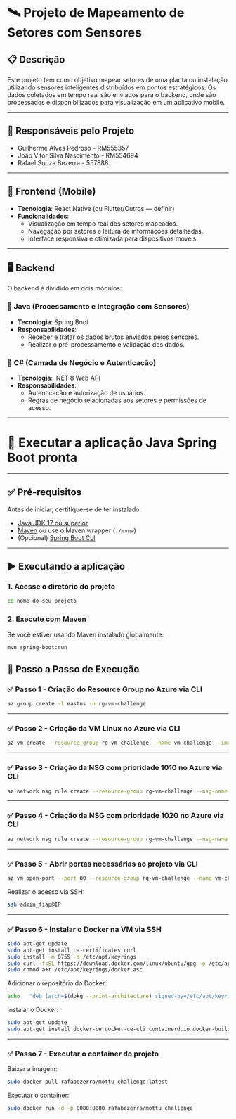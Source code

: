 # 🛰️ Projeto de Mapeamento de Setores com Sensores

## 📋 Descrição

Este projeto tem como objetivo mapear setores de uma planta ou instalação utilizando sensores inteligentes distribuídos em pontos estratégicos. Os dados coletados em tempo real são enviados para o backend, onde são processados e disponibilizados para visualização em um aplicativo mobile.

---

## 👥 Responsáveis pelo Projeto

- Guilherme Alves Pedroso - RM555357
- João Vitor Silva Nascimento - RM554694
- Rafael Souza Bezerra - 557888

---

## 📱 Frontend (Mobile)

- **Tecnologia**: React Native (ou Flutter/Outros — definir)
- **Funcionalidades**:
  - Visualização em tempo real dos setores mapeados.
  - Navegação por setores e leitura de informações detalhadas.
  - Interface responsiva e otimizada para dispositivos móveis.

---

## 🖥️ Backend

O backend é dividido em dois módulos:

### 🔹 Java (Processamento e Integração com Sensores)

- **Tecnologia**: Spring Boot
- **Responsabilidades**:
  - Receber e tratar os dados brutos enviados pelos sensores.
  - Realizar o pré-processamento e validação dos dados.

### 🔸 C# (Camada de Negócio e Autenticação)

- **Tecnologia**: .NET 8 Web API
- **Responsabilidades**:
  - Autenticação e autorização de usuários.
  - Regras de negócio relacionadas aos setores e permissões de acesso.

---

# 🚀 Executar a aplicação Java Spring Boot pronta

---

## ✅ Pré-requisitos

Antes de iniciar, certifique-se de ter instalado:

- [Java JDK 17 ou superior](https://adoptium.net/)
- [Maven](https://maven.apache.org/) ou use o Maven wrapper (`./mvnw`)
- (Opcional) [Spring Boot CLI](https://docs.spring.io/spring-boot/docs/current/reference/html/getting-started.html#getting-started.installing.cli)

---

## ▶️ Executando a aplicação

### 1. Acesse o diretório do projeto

```bash
cd nome-do-seu-projeto
```

### 2. Execute com Maven

Se você estiver usando Maven instalado globalmente:

```bash
mvn spring-boot:run
```

## 🚀 Passo a Passo de Execução

### ✅ Passo 1 - Criação do Resource Group no Azure via CLI

```bash
az group create -l eastus -n rg-vm-challenge
```

---

### ✅ Passo 2 - Criação da VM Linux no Azure via CLI

```bash
az vm create --resource-group rg-vm-challenge --name vm-challenge --image Canonical:ubuntu-24_04-lts:minimal:24.04.202505020 --size Standard_B2s --admin-username admin_fiap --admin-password admin_fiap@123
```

---

### ✅ Passo 3 - Criação da NSG com prioridade 1010 no Azure via CLI

```bash
az network nsg rule create --resource-group rg-vm-challenge --nsg-name vm-challengeNSG --name port_8080 --protocol tcp --priority 1010 --destination-port-range 8080
```

---

### ✅ Passo 4 - Criação da NSG com prioridade 1020 no Azure via CLI

```bash
az network nsg rule create --resource-group rg-vm-challenge --nsg-name vm-challengeNSG --name port_80 --protocol tcp --priority 1020 --destination-port-range 80
```

---

### ✅ Passo 5 - Abrir portas necessárias ao projeto via CLI

```bash
az vm open-port --port 80 --resource-group rg-vm-challenge --name vm-challenge
```

Realizar o acesso via SSH:

```bash
ssh admin_fiap@IP
```

---

### ✅ Passo 6 - Instalar o Docker na VM via SSH

```bash
sudo apt-get update
sudo apt-get install ca-certificates curl
sudo install -m 0755 -d /etc/apt/keyrings
sudo curl -fsSL https://download.docker.com/linux/ubuntu/gpg -o /etc/apt/keyrings/docker.asc
sudo chmod a+r /etc/apt/keyrings/docker.asc
```

Adicionar o repositório do Docker:

```bash
echo   "deb [arch=$(dpkg --print-architecture) signed-by=/etc/apt/keyrings/docker.asc] https://download.docker.com/linux/ubuntu   $(. /etc/os-release && echo "${UBUNTU_CODENAME:-$VERSION_CODENAME}") stable" |   sudo tee /etc/apt/sources.list.d/docker.list > /dev/null
```

Instalar o Docker:

```bash
sudo apt-get update
sudo apt-get install docker-ce docker-ce-cli containerd.io docker-buildx-plugin docker-compose-plugin
```

---

### ✅ Passo 7 - Executar o container do projeto

Baixar a imagem:

```bash
sudo docker pull rafabezerra/mottu_challenge:latest
```

Executar o container:

```bash
sudo docker run -d -p 8080:8080 rafabezerra/mottu_challenge
```
